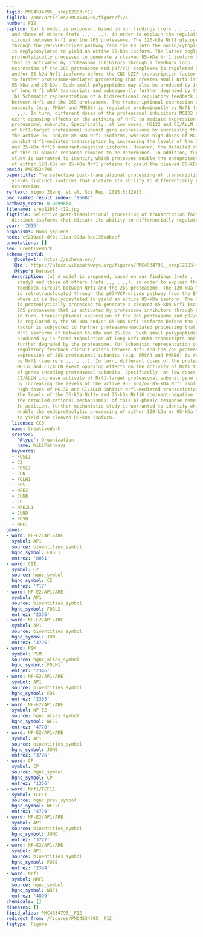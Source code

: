 ```yaml
---
figid: PMC4534795__srep12983-f12
figlink: /pmc/articles/PMC4534795/figure/f12/
number: F12
caption: (a) A model is proposed, based on our findings (refs , , , ,, and this study)
  and those of others (refs ,,, , ,,), in order to explain the regulatory feedback
  circuit between Nrf1 and the 26S proteasome. The 120-kDa Nrf1 glycoprotein is retrotranslocated
  through the p97/VCP-driven pathway from the ER into the nuclo/cytoplasm where it
  is deglycosylated to yield an active 95-kDa isoform. The latter deglycoprotein is
  proteolytically processed to generate a cleaved 85-kDa Nrf1 isoform by the 26S proteasome
  that is activated by proteasome inhibitors through a feedback loop. In turn, transcriptional
  expression of the 26S proteasome and p97/VCP complexes is regulated by the 95-kDa
  and/or 85-kDa Nrf1 isoforms before the CNC-bZIP transcription factor is subjected
  to further proteasome-mediated processing that creates small Nrf1 isoforms of between
  55-kDa and 25-kDa. Such small polypeptides may also be produced by in-frame translation
  of long Nrf1 mRNA transcripts and subsequently further degraded by the proteasome.
  (b) Schematic representation of a bidirectional regulatory feedback circuit exists
  between Nrf1 and the 26S proteasome. The transcriptional expression of 26S proteasomal
  subunits (e.g. PMSA4 and PMSB6) is regulated predominantly by Nrf1 (see refs ,,,
  , ,,). In turn, different doses of the proteasomal inhibitors MG132 and CI/ALLN
  exert opposing effects on the activity of Nrf1 to mediate expression of genes encoding
  proteasomal subunits. Specifically, at low doses, MG132 and CI/ALLN increase activity
  of Nrf1-target proteasomal subunit gene expressions by increasing the levels of
  the active 95- and/or 85-kDa Nrf1 isoforms, whereas high doses of MG132 and CI/ALLN
  inhibit Nrf1-mediated transcription by increasing the levels of the 36-kDa Nrf1γ
  and 25-kDa Nrf1δ dominant-negative isoforms. However, the detailed rational mechanism(s)
  of this bi-phasic response remains to be determined. In addition, further mechanistic
  study is warranted to identify which proteases enable the endoproteolytic processing
  of either 120-kDa or 95-kDa Nrf1 proteins to yield the cleaved 85-kDa isoform.
pmcid: PMC4534795
papertitle: The selective post-translational processing of transcription factor Nrf1
  yields distinct isoforms that dictate its ability to differentially regulate gene
  expression.
reftext: Yiguo Zhang, et al. Sci Rep. 2015;5:12983.
pmc_ranked_result_index: '95687'
pathway_score: 0.8699851
filename: srep12983-f12.jpg
figtitle: Selective post-translational processing of transcription factor Nrf1 yields
  distinct isoforms that dictate its ability to differentially regulate gene expression
year: '2015'
organisms: Homo sapiens
ndex: cf219ecf-df0c-11ea-99da-0ac135e8bacf
annotations: []
seo: CreativeWork
schema-jsonld:
  '@context': https://schema.org/
  '@id': https://pfocr.wikipathways.org/figures/PMC4534795__srep12983-f12.html
  '@type': Dataset
  description: (a) A model is proposed, based on our findings (refs , , , ,, and this
    study) and those of others (refs ,,, , ,,), in order to explain the regulatory
    feedback circuit between Nrf1 and the 26S proteasome. The 120-kDa Nrf1 glycoprotein
    is retrotranslocated through the p97/VCP-driven pathway from the ER into the nuclo/cytoplasm
    where it is deglycosylated to yield an active 95-kDa isoform. The latter deglycoprotein
    is proteolytically processed to generate a cleaved 85-kDa Nrf1 isoform by the
    26S proteasome that is activated by proteasome inhibitors through a feedback loop.
    In turn, transcriptional expression of the 26S proteasome and p97/VCP complexes
    is regulated by the 95-kDa and/or 85-kDa Nrf1 isoforms before the CNC-bZIP transcription
    factor is subjected to further proteasome-mediated processing that creates small
    Nrf1 isoforms of between 55-kDa and 25-kDa. Such small polypeptides may also be
    produced by in-frame translation of long Nrf1 mRNA transcripts and subsequently
    further degraded by the proteasome. (b) Schematic representation of a bidirectional
    regulatory feedback circuit exists between Nrf1 and the 26S proteasome. The transcriptional
    expression of 26S proteasomal subunits (e.g. PMSA4 and PMSB6) is regulated predominantly
    by Nrf1 (see refs ,,, , ,,). In turn, different doses of the proteasomal inhibitors
    MG132 and CI/ALLN exert opposing effects on the activity of Nrf1 to mediate expression
    of genes encoding proteasomal subunits. Specifically, at low doses, MG132 and
    CI/ALLN increase activity of Nrf1-target proteasomal subunit gene expressions
    by increasing the levels of the active 95- and/or 85-kDa Nrf1 isoforms, whereas
    high doses of MG132 and CI/ALLN inhibit Nrf1-mediated transcription by increasing
    the levels of the 36-kDa Nrf1γ and 25-kDa Nrf1δ dominant-negative isoforms. However,
    the detailed rational mechanism(s) of this bi-phasic response remains to be determined.
    In addition, further mechanistic study is warranted to identify which proteases
    enable the endoproteolytic processing of either 120-kDa or 95-kDa Nrf1 proteins
    to yield the cleaved 85-kDa isoform.
  license: CC0
  name: CreativeWork
  creator:
    '@type': Organization
    name: WikiPathways
  keywords:
  - FOSL1
  - C2
  - FOSL2
  - JUN
  - FOLH1
  - FOS
  - NFE2
  - JUNB
  - CP
  - NFE2L1
  - JUND
  - FOSB
  - NRF1
genes:
- word: NF-E2/AP1/ARE
  symbol: AP1
  source: bioentities_symbol
  hgnc_symbol: FOSL1
  entrez: '8061'
- word: CII,
  symbol: C2
  source: hgnc_symbol
  hgnc_symbol: C2
  entrez: '717'
- word: NF-E2/AP1/ARE
  symbol: AP1
  source: bioentities_symbol
  hgnc_symbol: FOSL2
  entrez: '2355'
- word: NF-E2/AP1/ARE
  symbol: AP1
  source: bioentities_symbol
  hgnc_symbol: JUN
  entrez: '3725'
- word: PSM
  symbol: PSM
  source: hgnc_alias_symbol
  hgnc_symbol: FOLH1
  entrez: '2346'
- word: NF-E2/AP1/ARE
  symbol: AP1
  source: bioentities_symbol
  hgnc_symbol: FOS
  entrez: '2353'
- word: NF-E2/AP1/ARE
  symbol: NF-E2
  source: hgnc_alias_symbol
  hgnc_symbol: NFE2
  entrez: '4778'
- word: NF-E2/AP1/ARE
  symbol: AP1
  source: bioentities_symbol
  hgnc_symbol: JUNB
  entrez: '3726'
- word: CP
  symbol: CP
  source: hgnc_symbol
  hgnc_symbol: CP
  entrez: '1356'
- word: Nrf1/TCF11
  symbol: TCF11
  source: hgnc_prev_symbol
  hgnc_symbol: NFE2L1
  entrez: '4779'
- word: NF-E2/AP1/ARE
  symbol: AP1
  source: bioentities_symbol
  hgnc_symbol: JUND
  entrez: '3727'
- word: NF-E2/AP1/ARE
  symbol: AP1
  source: bioentities_symbol
  hgnc_symbol: FOSB
  entrez: '2354'
- word: Nrf1
  symbol: NRF1
  source: hgnc_symbol
  hgnc_symbol: NRF1
  entrez: '4899'
chemicals: []
diseases: []
figid_alias: PMC4534795__F12
redirect_from: /figures/PMC4534795__F12
figtype: Figure
---
```

